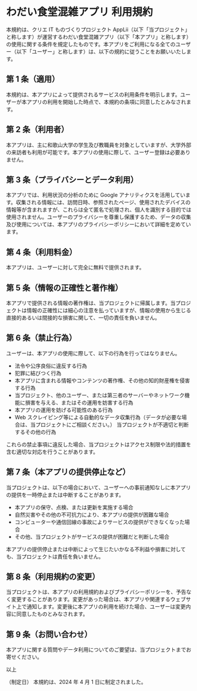 # わだい食堂混雑アプリ 利用規約

本規約は、クリエ IT ものづくりプロジェクト AppLii（以下「当プロジェクト」と称します）が運営するわだい食堂混雑アプリ（以下「本アプリ」と称します）の使用に関する条件を規定したものです。本アプリをご利用になる全てのユーザー（以下「ユーザー」と称します）は、以下の規約に従うことをお願いいたします。

## 第 1 条（適用）

本規約は、本アプリによって提供されるサービスの利用条件を明示します。ユーザーが本アプリの利用を開始した時点で、本規約の条項に同意したとみなされます。

## 第 2 条（利用者）

本アプリは、主に和歌山大学の学生及び教職員を対象としていますが、大学外部の来訪者も利用が可能です。本アプリの使用に際して、ユーザー登録は必要ありません。

## 第 3 条（プライバシーとデータ利用）

本アプリでは、利用状況の分析のために Google アナリティクスを活用しています。収集される情報には、訪問日時、参照されたページ、使用されたデバイスの情報等が含まれますが、これらは全て匿名で処理され、個人を識別する目的では使用されません。ユーザーのプライバシーを尊重し保護するため、データの収集及び使用については、本アプリのプライバシーポリシーにおいて詳細を定めています。

## 第 4 条（利用料金）

本アプリは、ユーザーに対して完全に無料で提供されます。

## 第 5 条（情報の正確性と著作権）

本アプリで提供される情報の著作権は、当プロジェクトに帰属します。当プロジェクトは情報の正確性には細心の注意を払っていますが、情報の使用から生じる直接的あるいは間接的な損害に関して、一切の責任を負いません。

## 第 6 条（禁止行為）

ユーザーは、本アプリの使用に際して、以下の行為を行ってはなりません。

- 法令や公序良俗に違反する行為
- 犯罪に結びつく行為
- 本アプリに含まれる情報やコンテンツの著作権、その他の知的財産権を侵害する行為
- 当プロジェクト、他のユーザー、または第三者のサーバーやネットワーク機能に損害を与える、またはその運用を妨害する行為
- 本アプリの運用を妨げる可能性のある行為
- Web スクレイピング等による自動的なデータ収集行為（データが必要な場合は、当プロジェクトにご相談ください。）
  当プロジェクトが不適切と判断するその他の行為

これらの禁止事項に違反した場合、当プロジェクトはアクセス制限や法的措置を含む適切な対応を行うことがあります。

## 第 7 条（本アプリの提供停止など）

当プロジェクトは、以下の場合において、ユーザーへの事前通知なしに本アプリの提供を一時停止または中断することがあります。

- 本アプリの保守、点検、または更新を実施する場合
- 自然災害やその他の不可抗力により、本アプリの提供が困難な場合
- コンピューターや通信回線の事故によりサービスの提供ができなくなった場合
- その他、当プロジェクトがサービスの提供が困難だと判断した場合

本アプリの提供停止または中断によって生じたいかなる不利益や損害に対しても、当プロジェクトは責任を負いません。

## 第 8 条（利用規約の変更）

当プロジェクトは、本アプリの利用規約およびプライバシーポリシーを、予告なく変更することがあります。変更があった場合は、本アプリや関連するウェブサイト上で通知します。変更後に本アプリの利用を続けた場合、ユーザーは変更内容に同意したものとみなされます。

## 第 9 条（お問い合わせ）

本アプリに関する質問やデータ利用についてのご要望は、当プロジェクトまでお寄せください。

以上

（制定日）
本規約は、2024 年 4 月 1 日に制定されました。
